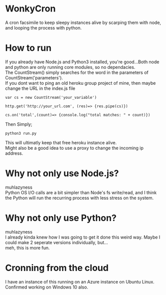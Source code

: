 # WonkyCron
A cron facsimile to keep sleepy instances alive by scarping them with node, and looping the process with python.

# How to run
If you already have Node.js and Python3 installed, you're good...Both node and python are only running core modules, so no dependacies.
\
The CountStream() simply searches for the word in the parameters of CountStream('parameters'). 
\
If you dont want to ping an old heroku group project of mine, then maybe change the URL in the index.js file
```
var cs = new CountStream('your_variable')

http.get('http://your_url.com', (res)=> {res.pipe(cs)})

cs.on('total',(count)=> {console.log("total matches: " + count)})
```
Then Simply;
```
python3 run.py
```
This will ultimatly keep that free heroku instance alive.
\
Might also be a good idea to use a proxy to change the incoming ip address.

# Why not only use Node.js?
muhlazyness
\
Python OS I/O calls are a bit simpler than Node's fs write/read, and I think the Python will run the recurring process with less stress on the system.
# Why not only use Python?
muhlazyness
\
I already kinda knew how I was going to get it done this weird way. Maybe I could make 2 seperate versions individually, but...
\
meh, this is more fun.
# Cronning from the cloud
I have an instance of this running on an Azure instance on Ubuntu Linux. Confirmed working on Windows 10 also.
